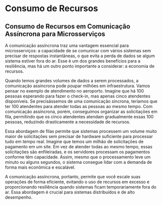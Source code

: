 # Consumo de Recursos

## Consumo de Recursos em Comunicação Assíncrona para Microsserviços

A comunicação assíncrona traz uma vantagem essencial para microsserviços: a capacidade de se comunicar com vários sistemas sem precisar de respostas instantâneas, o que evita a perda de dados se algum sistema estiver fora do ar. Esse é um dos grandes benefícios para a resiliência, mas há um outro ponto importante a considerar: a economia de recursos.

Quando temos grandes volumes de dados a serem processados, a comunicação assíncrona pode poupar milhões em infraestrutura. Vamos pensar no exemplo de atendimento no aeroporto. Imagine que há 100 pessoas esperando para fazer o check-in, mas apenas cinco atendentes disponíveis. Se precisássemos de uma comunicação síncrona, teríamos que ter 100 atendentes para atender todas as pessoas ao mesmo tempo. Com comunicação assíncrona, porém, conseguimos organizar as solicitações em fila, permitindo que os cinco atendentes atendam gradualmente essas 100 pessoas, reduzindo drasticamente a necessidade de recursos.

Essa abordagem de filas permite que sistemas processem um volume muito maior de solicitações sem precisar de hardware suficiente para processar tudo em tempo real. Imagine que temos um milhão de solicitações de pagamento em um site. Em vez de atender todas ao mesmo tempo, essas solicitações são enfileiradas, e os servidores processam os pagamentos conforme têm capacidade. Assim, mesmo que o processamento leve um minuto ou alguns segundos, o sistema consegue lidar com a demanda de forma mais econômica e escalável.

A comunicação assíncrona, portanto, permite que você escale suas operações de forma eficiente, evitando o uso de recursos em excesso e proporcionando resiliência quando sistemas ficam temporariamente fora do ar. Essa abordagem é crucial para sistemas distribuídos e de alto desempenho.